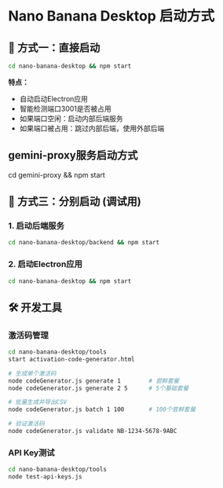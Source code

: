 # Nano Banana Desktop 启动方式

## 🚀 方式一：直接启动

```bash
cd nano-banana-desktop && npm start
```

**特点：**
- 自动启动Electron应用
- 智能检测端口3001是否被占用
- 如果端口空闲：启动内部后端服务
- 如果端口被占用：跳过内部后端，使用外部后端

##  gemini-proxy服务启动方式

cd gemini-proxy && npm start  

## 🐛 方式三：分别启动 (调试用)

### 1. 启动后端服务
```bash
cd nano-banana-desktop/backend && npm start
```

### 2. 启动Electron应用
```bash
cd nano-banana-desktop && npm start
```

## 🛠️ 开发工具

### 激活码管理
```bash
cd nano-banana-desktop/tools
start activation-code-generator.html

# 生成单个激活码
node codeGenerator.js generate 1        # 尝鲜套餐
node codeGenerator.js generate 2 5      # 5个基础套餐

# 批量生成并导出CSV
node codeGenerator.js batch 1 100       # 100个尝鲜套餐

# 验证激活码
node codeGenerator.js validate NB-1234-5678-9ABC
```

### API Key测试
```bash
cd nano-banana-desktop/tools
node test-api-keys.js
```
